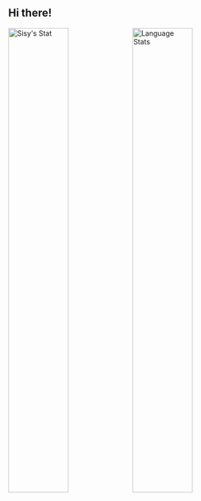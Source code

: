 ## Hi there!

<img alt="Sisy's Stat" align="left" width="49%" src="https://github-readme-stats.vercel.app/api?username=sisyamaliah&rank_icon=percentile&theme=omni"/>

<img alt="Language Stats" align="left" width="49%" src="https://github-readme-stats.vercel.app/api/top-langs/?username=sisyamaliah&&theme=omni&layout=compact"/>

